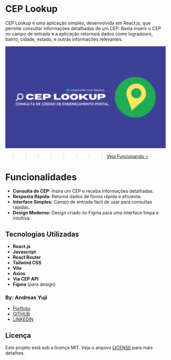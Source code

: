 # CEP Lookup

CEP Lookup é uma aplicação simples, desenvolvida em React.js, que permite consultar informações detalhadas de um CEP. Basta inserir o CEP no campo de entrada e a aplicação retornará dados como logradouro, bairro, cidade, estado, e outras informações relevantes.

![CEP LOOKUP](./cep-lookup.png)
>>>>>>>> [Veja Funcionando >](https://andreas-yuji-fujiki.github.io/cep-lookup/)

# Funcionalidades
- **Consulta de CEP:** Insira um CEP e receba informações detalhadas.
- **Resposta Rápida:** Retorna dados de forma rápida e eficiente.
- **Interface Simples:** Campo de entrada fácil de usar para consultas rápidas.
- **Design Moderno:** Design criado no Figma para uma interface limpa e intuitiva.

## Tecnologias Utilizadas
- **React.js**
- **Javascript**
- **React Router**
- **Tailwind CSS**
- **Vite**
- **Axios**
- **Via CEP API**
- **Figma** (para design)

### By: Andreas Yuji
- [Portfolio](https://andreas-yuji-fujiki.github.io/portfolio)
- [GITHUB](https://github.com/andreas-yuji-fujiki)
- [LINKEDIN](www.linkedin.com/in/andreas-yuji-fujiki-a08633321)


## Licença
Este projeto está sob a licença MIT. Veja o arquivo [LICENSE](./LICENSE) para mais detalhes.